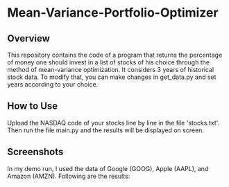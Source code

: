 # Mean-Variance-Portfolio-Optimizer

## Overview
This repository contains the code of a program that returns the percentage of money one should invest in a list of stocks of his choice through the method of mean-variance optimization. It considers 3 years of historical stock data. To modify that, you can make changes in get_data.py and set years according to your choice. 

## How to Use
Upload the NASDAQ code of your stocks line by line in the file 'stocks.txt'. Then run the file main.py and the results will be displayed on screen.  

## Screenshots
In my demo run, I used the data of Google (GOOG), Apple (AAPL), and Amazon (AMZN). Following are the results:

